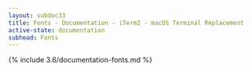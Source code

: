 ```yaml
---
layout: subdoc33
title: Fonts - Documentation - iTerm2 - macOS Terminal Replacement
active-state: documentation
subhead: Fonts
---
```

{% include 3.6/documentation-fonts.md %}

